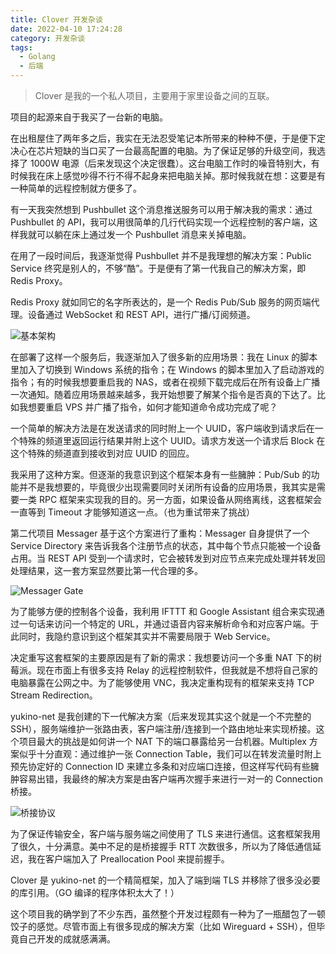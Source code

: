 ```yaml
---
title: Clover 开发杂谈
date: 2022-04-10 17:24:28
category: 开发杂谈
tags:
  - Golang
  - 后端
---
```


> Clover 是我的一个私人项目，主要用于家里设备之间的互联。

项目的起源来自于我买了一台新的电脑。

在出租屋住了两年多之后，我实在无法忍受笔记本所带来的种种不便，于是便下定决心在芯片短缺的当口买了一台最高配置的电脑。为了保证足够的升级空间，我选择了 1000W 电源（后来发现这个决定很蠢）。这台电脑工作时的噪音特别大，有时候我在床上感觉吵得不行不得不起身来把电脑关掉。那时候我就在想：这要是有一种简单的远程控制就方便多了。

有一天我突然想到 Pushbullet 这个消息推送服务可以用于解决我的需求：通过 Pushbullet 的 API，我可以用很简单的几行代码实现一个远程控制的客户端，这样我就可以躺在床上通过发一个 Pushbullet 消息来关掉电脑。

在用了一段时间后，我逐渐觉得 Pushbullet 并不是我理想的解决方案：Public Service 终究是别人的，不够“酷”。于是便有了第一代我自己的解决方案，即 Redis Proxy。

Redis Proxy 就如同它的名字所表达的，是一个 Redis Pub/Sub 服务的网页端代理。设备通过 WebSocket 和 REST API，进行广播/订阅频道。

![基本架构](messager-arch-0.png)

在部署了这样一个服务后，我逐渐加入了很多新的应用场景：我在 Linux 的脚本里加入了切换到 Windows 系统的指令；在 Windows 的脚本里加入了启动游戏的指令；有的时候我想要重启我的 NAS，或者在视频下载完成后在所有设备上广播一次通知。随着应用场景越来越多，我开始想要了解某个指令是否真的下达了。比如我想要重启 VPS 并广播了指令，如何才能知道命令成功完成了呢？

一个简单的解决方法是在发送请求的同时附上一个 UUID，客户端收到请求后在一个特殊的频道里返回运行结果并附上这个 UUID。请求方发送一个请求后 Block 在这个特殊的频道直到接收到对应 UUID 的回应。

我采用了这种方案。但逐渐的我意识到这个框架本身有一些臃肿：Pub/Sub 的功能并不是我想要的，毕竟很少出现需要同时关闭所有设备的应用场景，我其实是需要一类 RPC 框架来实现我的目的。另一方面，如果设备从网络离线，这套框架会一直等到 Timeout 才能够知道这一点。（也为重试带来了挑战）

第二代项目 Messager 基于这个方案进行了重构：Messager 自身提供了一个 Service Directory 来告诉我各个注册节点的状态，其中每个节点只能被一个设备占用。当 REST API 受到一个请求时，它会被转发到对应节点来完成处理并转发回处理结果，这一套方案显然要比第一代合理的多。

![Messager Gate](messager-gate-0.png)

为了能够方便的控制各个设备，我利用 IFTTT 和 Google Assistant 组合来实现通过一句话来访问一个特定的 URL，并通过语音内容来解析命令和对应客户端。于此同时，我隐约意识到这个框架其实并不需要局限于 Web Service。

决定重写这套框架的主要原因是有了新的需求：我想要访问一个多重 NAT 下的树莓派。现在市面上有很多支持 Relay 的远程控制软件，但我就是不想将自己家的电脑暴露在公网之中。为了能够使用 VNC，我决定重构现有的框架来支持 TCP Stream Redirection。

yukino-net 是我创建的下一代解决方案（后来发现其实这个就是一个不完整的 SSH），服务端维护一张路由表，客户端注册/连接到一个路由地址来实现桥接。这个项目最大的挑战是如何讲一个 NAT 下的端口暴露给另一台机器。Multiplex 方案似乎十分直观：通过维护一张 Connection Table，我们可以在转发流量时附上预先协定好的 Connection ID 来建立多条和对应端口连接，但这样写代码有些臃肿容易出错，我最终的解决方案是由客户端再次握手来进行一对一的 Connection 桥接。

![桥接协议](yukino-net-0.png)

为了保证传输安全，客户端与服务端之间使用了 TLS 来进行通信。这套框架我用了很久，十分满意。美中不足的是桥接握手 RTT 次数很多，所以为了降低通信延迟，我在客户端加入了 Preallocation Pool 来提前握手。

Clover 是 yukino-net 的一个精简框架，加入了端到端 TLS 并移除了很多没必要的库引用。（GO 编译的程序体积太大了！）

这个项目我的确学到了不少东西，虽然整个开发过程颇有一种为了一瓶醋包了一顿饺子的感觉。尽管市面上有很多现成的解决方案（比如 Wireguard + SSH），但毕竟自己开发的成就感满满。
